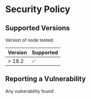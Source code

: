 # Security Policy

## Supported Versions

Version of node tested:

| Version | Supported          |
| ------- | ------------------ |
| > 18.2   | :white_check_mark:|

## Reporting a Vulnerability

Any vulnerability found
